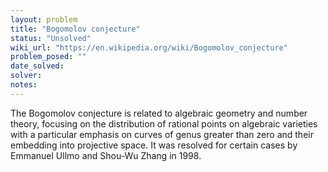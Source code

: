 ```yaml
---
layout: problem
title: "Bogomolov conjecture"
status: "Unsolved"
wiki_url: "https://en.wikipedia.org/wiki/Bogomolov_conjecture"
problem_posed: ""
date_solved:
solver:
notes:
---
```

The Bogomolov conjecture is related to algebraic geometry and number theory, focusing on the distribution of rational points on algebraic varieties with a particular emphasis on curves of genus greater than zero and their embedding into projective space. It was resolved for certain cases by Emmanuel Ullmo and Shou-Wu Zhang in 1998.